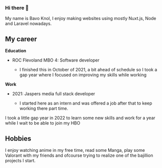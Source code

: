 ### Hi there 👋
My name is Bavo Knol, I enjoy making websites using mostly Nuxt.js, Node and Laravel nowadays.

## **My career**

**Education**

 - ROC Flevoland MBO 4: Software developer

	- I finished this in October of 2021, a bit ahead of schedule so I took a gap year where I focused on improving my skills 		while working 

 

**Work**

- 2021: Jaspers media full stack developer

	 - I started here as an intern and was offered a job after that to keep working there part time.

I took a little gap year in 2022 to learn some new skills and work for a year while I wait to be able to join my HBO

## **Hobbies**

I enjoy watching anime in my free time, read some Manga, play some Valorant with my friends and ofcourse trying to realize one of the bajillion projects I start.
